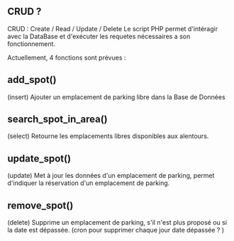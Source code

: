 ## CRUD ? ##
CRUD : Create / Read / Update / Delete
Le script PHP permet d'intéragir avec la DataBase et d'exécuter les requetes nécessaires a son fonctionnement.

Actuellement, 4 fonctions sont prévues :

## add\_spot() ##
(insert) Ajouter un emplacement de parking libre dans la Base de Données

## search\_spot\_in\_area() ##
(select) Retourne les emplacements libres disponibles aux alentours.

## update\_spot() ##
(update) Met à jour les données d'un emplacement de parking, permet d'indiquer la réservation d'un emplacement de parking.

## remove\_spot() ##
(delete) Supprime un emplacement de parking, s'il n'est plus proposé ou si la date est dépassée. (cron pour supprimer chaque jour date dépassée ? )